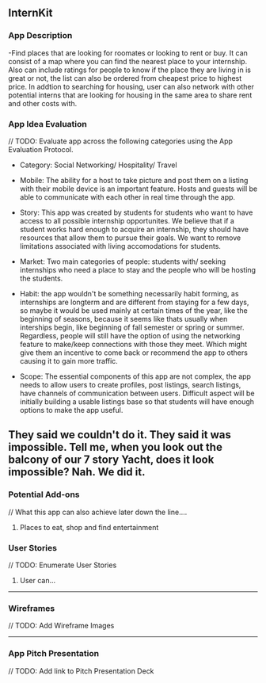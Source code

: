 ## InternKit

### App Description
-Find places that are looking for roomates or looking to rent or buy. It can consist of a map where you can find the nearest place to your internship. Also can include ratings for people to know if the place they are living in is great or not, the list can also be ordered from cheapest price to highest price. In addtion to searching for housing, user can also network with other potential interns that are looking for housing in the same area to share rent and other costs with.

### App Idea Evaluation
// TODO: Evaluate app across the following categories using the App Evaluation Protocol.

- Category: Social Networking/ Hospitality/ Travel

- Mobile: The ability for a host to take picture and post them on a listing with their mobile device is an important feature. Hosts and guests will be able to communicate with each other in real time through the app.

- Story: This app was created by students for students who want to have access to all possible internship opportunites. We believe that if a student works hard enough to acquire an internship, they should have resources that allow them to pursue their goals. We want to remove limitations associated with living accomodations for students.

- Market: Two main categories of people: students with/ seeking internships who need a place to stay and the people who will be hosting the students. 

- Habit: the app wouldn't be something necessarily habit forming, as internships are longterm and are different from staying for a few days, so maybe it would be used mainly at certain times of the year, like the beginning of seasons, because it seems like thats usually when interships begin, like beginning of fall semester or spring or summer. Regardless, people will still have the option of using the networking feature to make/keep connections with those they meet. Which might give them an incentive to come back or recommend the app to others causing it to gain more traffic. 

- Scope: The essential components of this app are not complex, the app needs to allow users to create profiles, post listings, search listings, have channels of communication between users. Difficult aspect will be initially building a usable listings base so that students will have enough options to make the app useful.

They said we couldn't do it. They said it was impossible. Tell me, when you look out the balcony of our 7 story Yacht, does it look impossible? Nah. We did it. 
---

### Potential Add-ons
// What this app can also achieve later down the line....
1. Places to eat, shop and find entertainment


### User Stories
// TODO: Enumerate User Stories
1. User can...

---

### Wireframes
// TODO: Add Wireframe Images

---

### App Pitch Presentation
// TODO: Add link to Pitch Presentation Deck

